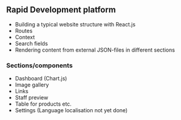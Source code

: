 ## Rapid Development platform

- Building a typical website structure with React.js
- Routes
- Context
- Search fields
- Rendering content from external JSON-files in different sections

### Sections/components

- Dashboard (Chart.js)
- Image gallery
- Links
- Staff preview
- Table for products etc.
- Settings (Language localisation not yet done)
